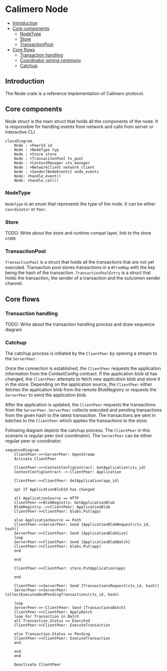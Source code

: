 # Calimero Node

- [Introduction](#introduction)
- [Core components](#core-components)
  - [NodeType](#nodetype)
  - [Store](#store)
  - [TransactionPool](#transactionpool)
- [Core flows](#core-flows)
  - [Transaction handling](#transaction-handling)
  - [Coordinator joining ceremony](#coordinator-joining-ceremony)
  - [Catchup](#catchup)

## Introduction

The Node crate is a reference implementation of Calimero protocol.

## Core components

Node struct is the main struct that holds all the components of the node. It is
responsible for handling events from network and calls from server or
interactive CLI.

```mermaid
classDiagram
    Node : +PeerId id
    Node : +NodeType typ
    Node : +Store store
    Node : +TransacitonPool tx_pool
    Node : +ContextManager ctx_manager
    Node : +NetworkClient network_client
    Node : +Sender[NodeEvents] node_events
    Node: +handle_event()
    Node: +handle_call()
```

### NodeType

`NodeType` is an enum that represents the type of the node. It can be either
`Coordinator` or `Peer`.

### Store

TODO: Write about the store and runtime compat layer, link to the store crate

### TransactionPool

`TransactionPool` is a struct that holds all the transactions that are not yet
executed. Transaction pool stores transactions in a `BTreeMap` with the key
being the hash of the transaction. `TransactionPoolEntry` is a struct that holds
the transaction, the sender of a transaction and the outcomen sender channel.

## Core flows

### Transaction handling

TODO: Write about the transaction handling process and draw sequence diagram

### Catchup

The catchup process is initiated by the `ClientPeer` by opening a stream to the
`ServerPeer`.

Once the connection is established, the `ClientPeer` requests the application
information from the ContextConfig contract. If the application blob id has
changed, the `ClientPeer` attempts to fetch new application blob and store it in
the store. Depending on the application source, the `ClientPeer` either fetches
the application blob from the remote BlobRegistry or requests the `ServerPeer`
to send the application blob.

After the application is updated, the `ClientPeer` requests the transactions
from the `ServerPeer`. `ServerPeer` collects executed and pending transactions
from the given hash to the latest transaction. The transactions are sent in
batches to the `ClientPeer` which applies the transactions to the store.

Following diagram depicts the catchup process. The `ClientPeer` in this scenario
is regular peer (not coordinator). The `ServerPeer` can be either regular peer
or coordinator.

```mermaid
sequenceDiagram
    ClientPeer->>+ServerPeer: OpenStream
    Activate ClientPeer

    ClientPeer->>+ContextConfigContract: GetApplication(ctx_id)
    ContextConfigContract-->-ClientPeer: Application

    ClientPeer->>ClientPeer: GetApplication(app_id)

    opt If ApplicationBlobId has changed

    alt ApplicationSource == HTTP
    ClientPeer->>BlobRegistry: GetApplicationBlob
    BlobRegistry-->>ClientPeer: ApplicationBlob
    ClientPeer->>ClientPeer: blobs.Put(app)

    else ApplicationSource == Path
    ClientPeer->>ServerPeer: Send [ApplicationBlobRequest(ctx_id, hash)]
    ServerPeer->>ClientPeer: Send [ApplicationBlobSize]
    loop
    ServerPeer->>ClientPeer: Send [ApplicationBlobBatch]
    ClientPeer->>ClientPeer: blobs.Put(app)
    end

    end

    ClientPeer->>ClientPeer: store.PutApplication(app)

    end

    ClientPeer->>ServerPeer: Send [TransactionsRequest(ctx_id, hash)]
    ServerPeer->>ServerPeer: CollectExecutedAndPendingTransactions(ctx_id, hash)

    loop
    ServerPeer->>-ClientPeer: Send [TransactionsBatch]
    ClientPeer->>ClientPeer: ApplyBatch
    loop For Transaction in Batch
    alt Transaction.Status == Executed
    ClientPeer->>ClientPeer: ExecuteTransaction

    else Transaction.Status == Pending
    ClientPeer->>ClientPeer: ExecuteTransaction
    end

    end
    end

    Deactivate ClientPeer
```

